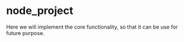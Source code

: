 # node_project
Here we will implement the core functionality, so that it can be use for future purpose.
